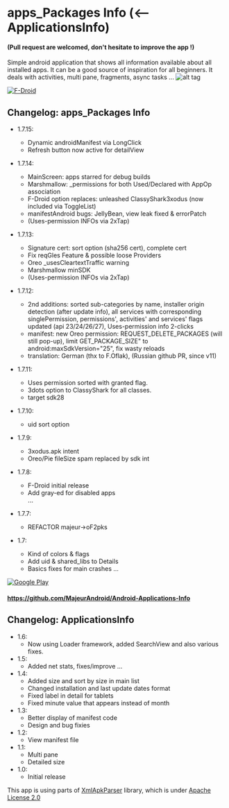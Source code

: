 # apps_Packages Info (<-- ApplicationsInfo)

#### (Pull request are welcomed, don't hesitate to improve the app !)

Simple android application that shows all information available about all installed apps.
It can be a good source of inspiration for all beginners. It deals with activities, multi pane, fragments, async tasks ... 
![alt tag](https://bitbucket.org/oF2pks/fdroid-applications-info/raw/9a73274f8c99e6261fbb2ead15d2262e76858bdd/pixelC.png)

[![F-Droid](https://fdroid.gitlab.io/artwork/badge/get-it-on.png "Get it on F-Droid")](https://f-droid.org/en/packages/com.oF2pks.applicationsinfo/)
## Changelog: apps_Packages Info

 * 1.7.15:
     * Dynamic androidManifest via LongClick
     * Refresh button now active for detailView
 * 1.7.14:
     * MainScreen: apps starred for debug builds
     * Marshmallow: _permissions for both Used/Declared with AppOp association 
     * F-Droid option replaces: unleashed ClassyShark3xodus (now included via ToggleList)
     * manifestAndroid bugs: JellyBean, view leak fixed & errorPatch
     * (Uses-permission INFOs via 2xTap)
 * 1.7.13:
     * Signature cert: sort option (sha256 cert), complete cert
     * Fix reqGles Feature & possible loose Providers
     * Oreo _usesCleartextTraffic warning
     * Marshmallow minSDK
     * (Uses-permission INFOs via 2xTap)
 * 1.7.12:
     * 2nd additions: sorted sub-categories by name, installer origin detection (after update info), all services with corresponding singlePermission, permissions', activities' and services' flags updated (api 23/24/26/27), Uses-permission info 2-clicks
     * manifest: new Oreo permission: REQUEST_DELETE_PACKAGES (will still pop-up), limit GET_PACKAGE_SIZE" to android:maxSdkVersion="25", fix wasty reloads
     * translation: German (thx to F.Oflak), (Russian github PR, since v11)
 * 1.7.11:
     * Uses permission sorted with granted flag.
     * 3dots option to ClassyShark for all classes.
     * target sdk28
 * 1.7.10:
     * uid sort option 
 * 1.7.9:
     * 3xodus.apk intent 
     * Oreo/Pie fileSize spam replaced by sdk int
 * 1.7.8:
     * F-Droid initial release
     * Add gray-ed for disabled apps      
...
     
 * 1.7.7:
     * REFACTOR majeur->oF2pks 
 * 1.7:
     * Kind of colors & flags      
     * Add uid & shared_libs to Details 
     * Basics fixes for main crashes
...


[![Google Play](https://play.google.com/intl/en_us/badges/images/generic/en-play-badge.png "Get it on Google Play")](https://play.google.com/store/apps/details?id=com.majeur.applicationsinfo)
#### https://github.com/MajeurAndroid/Android-Applications-Info
## Changelog: ApplicationsInfo

 * 1.6:
     * Now using Loader framework, added SearchView and also various fixes.
 * 1.5:
     * Added net stats, fixes/improve
...     
 * 1.4:
     * Added size and sort by size in main list
     * Changed installation and last update dates format
     * Fixed label in detail for tablets
     * Fixed minute value that appears instead of month
 * 1.3:
     * Better display of manifest code
     * Design and bug fixies
 * 1.2:
     * View manifest file
 * 1.1:
     * Multi pane
     * Detailed size
 * 1.0:
     * Initial release

This app is using parts of [XmlApkParser](http://code.google.com/p/xml-apk-parser/) library, which is under [Apache License 2.0](http://www.apache.org/licenses/LICENSE-2.0)


